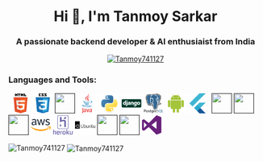 
<!--
**Tanmoy741127/Tanmoy741127** is a ✨ _special_ ✨ repository because its `README.md` (this file) appears on your GitHub profile.

Here are some ideas to get you started:

- 🔭 I’m currently working on ...
- 🌱 I’m currently learning ...
- 👯 I’m looking to collaborate on ...
- 🤔 I’m looking for help with ...
- 💬 Ask me about ...
- 📫 How to reach me: ...
- 😄 Pronouns: ...
- ⚡ Fun fact: ...
-->



<h1 align="center">Hi 👋, I'm Tanmoy Sarkar</h1>
<h3 align="center">A passionate backend developer & AI enthusiaist from India</h3>

<p align="center"> <a href="https://github.com/ryo-ma/github-profile-trophy"><img src="https://github-profile-trophy.vercel.app/?username=Tanmoy741127" alt="Tanmoy741127" /></a> </p>

<h3 align="left">Languages and Tools:</h3>
<p align="left">
  <a href="" target="_blank"><img src="https://upload.wikimedia.org/wikipedia/commons/thumb/8/87/Arduino_Logo.svg/1280px-Arduino_Logo.svg.png" alt="" width="auto" height="40"></a>
  <a href="" target="_blank"><img src="https://github.com/devicons/devicon/blob/master/icons/html5/html5-original-wordmark.svg" alt="" width="40" height="40"></a>
  <a href="" target="_blank"><img src="https://github.com/devicons/devicon/blob/master/icons/css3/css3-original-wordmark.svg" alt="" width="40" height="40"></a>
  <a href="" target="_blank"><img src="https://devicons.github.io/devicon/devicon.git/icons/bootstrap/bootstrap-plain.svg" alt="" width="40" height="40"></a>
  <a href="" target="_blank"><img src="https://github.com/devicons/devicon/blob/master/icons/java/java-original-wordmark.svg" alt="java" width="40" height="40"></a>
  <a href="" target="_blank"><img src="https://github.com/devicons/devicon/blob/master/icons/python/python-original.svg" alt="" width="40" height="40"></a>
  <a href="" target="_blank"><img src="https://github.com/devicons/devicon/blob/master/icons/django/django-original.svg" alt="" width="40" height="40"></a>
  <a href="" target="_blank"><img src="https://github.com/devicons/devicon/blob/master/icons/postgresql/postgresql-original-wordmark.svg" alt="" width="40" height="40"></a>
  <a href="" target="_blank"><img src="https://github.com/devicons/devicon/blob/master/icons/android/android-original.svg" alt="" width="40" height="40"></a>
  <a href="" target="_blank"><img src="https://github.com/devicons/devicon/blob/master/icons/flutter/flutter-original.svg" alt="" width="40" height="40"></a>
  <a href="" target="_blank"><img src="https://upload.wikimedia.org/wikipedia/commons/thumb/3/31/NumPy_logo_2020.svg/1280px-NumPy_logo_2020.svg.png" alt="" width="auto" height="40"></a>
  <a href="" target="_blank"><img src="https://numfocus.org/wp-content/uploads/2016/07/pandas-logo-300.png" alt="" width="40" height="40"></a>
  <a href="" target="_blank"><img src="https://upload.wikimedia.org/wikipedia/commons/thumb/3/32/OpenCV_Logo_with_text_svg_version.svg/1200px-OpenCV_Logo_with_text_svg_version.svg.png" alt="" width="40" height="40"></a>
  <a href="" target="_blank"><img src="https://upload.wikimedia.org/wikipedia/commons/thumb/2/2d/Tensorflow_logo.svg/957px-Tensorflow_logo.svg.png" alt="" width="40" height="40"></a>
  <a href="" target="_blank"><img src="https://github.com/devicons/devicon/blob/master/icons/amazonwebservices/amazonwebservices-original-wordmark.svg" alt="" width="auto" height="40"></a>
  <a href="" target="_blank"><img src="https://github.com/devicons/devicon/blob/master/icons/heroku/heroku-original-wordmark.svg" alt="" width="40" height="40"></a>
  <a href="" target="_blank"><img src="https://github.com/devicons/devicon/blob/master/icons/ubuntu/ubuntu-plain-wordmark.svg" alt="" width="40" height="40"></a>
  <a href="" target="_blank"><img src="https://devicons.github.io/devicon/devicon.git/icons/linux/linux-original.svg" alt="" width="40" height="40"></a>
  <a href="" target="_blank"><img src="https://www.vectorlogo.zone/logos/git-scm/git-scm-icon.svg" alt="" width="40" height="40"></a>
  <a href="" target="_blank"><img src="https://github.com/devicons/devicon/blob/master/icons/visualstudio/visualstudio-plain.svg" alt="" width="40" height="40"></a>
</p>

<p><img align="left" src="https://github-readme-stats.vercel.app/api/top-langs?username=Tanmoy741127&show_icons=true&locale=en&layout=compact" alt="Tanmoy741127" /></p>

<p>&nbsp;<img align="center" src="https://github-readme-stats.vercel.app/api?username=Tanmoy741127&show_icons=true&locale=en" alt="Tanmoy741127" /></p>

